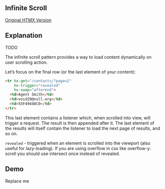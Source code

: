 ## Infinite Scroll

[Original HTMX Version](https://htmx.org/examples/infinite-scroll/)

## Explanation
TODO

The infinite scroll pattern provides a way to load content dynamically on user scrolling action.

Let’s focus on the final row (or the last element of your content):
```html
<tr hx-get="/contacts/?page=2"
    hx-trigger="revealed"
    hx-swap="afterend">
  <td>Agent Smith</td>
  <td>void29@null.org</td>
  <td>55F49448C0</td>
</tr>
```

This last element contains a listener which, when scrolled into view, will trigger a request. The result is then appended after it. The last element of the results will itself contain the listener to load the next page of results, and so on.

`revealed` - triggered when an element is scrolled into the viewport (also useful for lazy-loading). If you are using overflow in css like overflow-y: scroll you should use intersect once instead of revealed.


## Demo
<div
    id="infinite_scroll"
    data-fetch-url="'/examples/infinite_scroll/data'"
    data-on-load="$$get"
>
     Replace me
</div>
